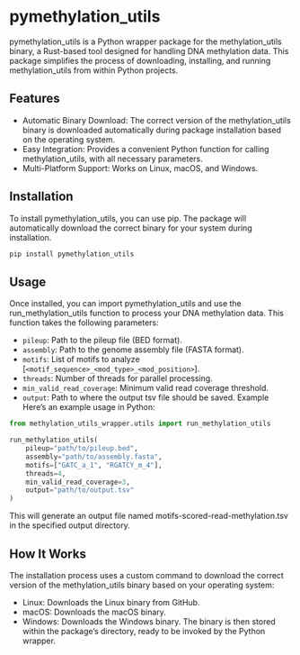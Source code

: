# pymethylation_utils
pymethylation_utils is a Python wrapper package for the methylation_utils binary, a Rust-based tool designed for handling DNA methylation data. This package simplifies the process of downloading, installing, and running methylation_utils from within Python projects.

## Features
 - Automatic Binary Download: The correct version of the methylation_utils binary is downloaded automatically during package installation based on the operating system.
 - Easy Integration: Provides a convenient Python function for calling methylation_utils, with all necessary parameters.
 - Multi-Platform Support: Works on Linux, macOS, and Windows.

## Installation
To install pymethylation_utils, you can use pip. The package will automatically download the correct binary for your system during installation.

```bash
pip install pymethylation_utils
```

## Usage
Once installed, you can import pymethylation_utils and use the run_methylation_utils function to process your DNA methylation data. This function takes the following parameters:

 - `pileup`: Path to the pileup file (BED format).
 - `assembly`: Path to the genome assembly file (FASTA format).
 - `motifs`: List of motifs to analyze [`<motif_sequence>_<mod_type>_<mod_position>`].
 - `threads`: Number of threads for parallel processing.
 - `min_valid_read_coverage`: Minimum valid read coverage threshold.
 - `output`: Path to where the output tsv file should be saved.
Example
Here’s an example usage in Python:

```python
from methylation_utils_wrapper.utils import run_methylation_utils

run_methylation_utils(
    pileup="path/to/pileup.bed",
    assembly="path/to/assembly.fasta",
    motifs=["GATC_a_1", "RGATCY_m_4"],
    threads=4,
    min_valid_read_coverage=3,
    output="path/to/output.tsv"
)
```
This will generate an output file named motifs-scored-read-methylation.tsv in the specified output directory.

## How It Works
The installation process uses a custom command to download the correct version of the methylation_utils binary based on your operating system:

 - Linux: Downloads the Linux binary from GitHub.
 - macOS: Downloads the macOS binary.
 - Windows: Downloads the Windows binary.
The binary is then stored within the package’s directory, ready to be invoked by the Python wrapper.
